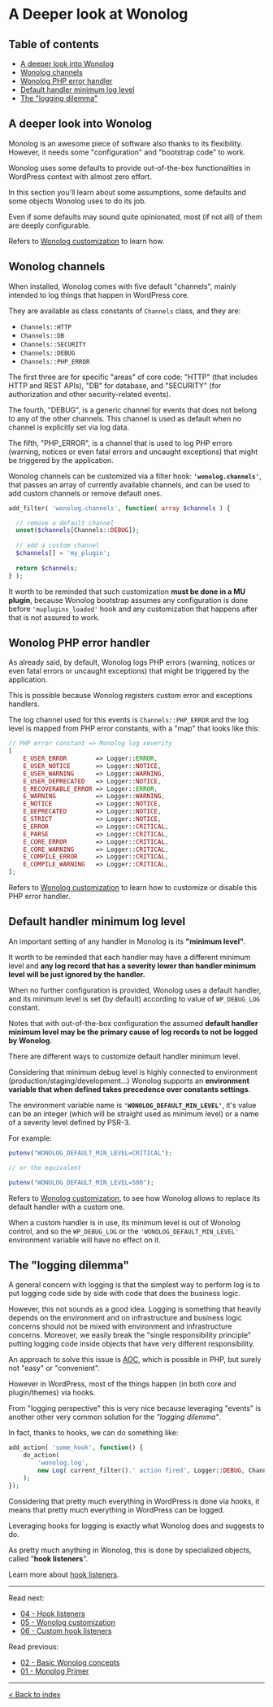 # A Deeper look at Wonolog

## Table of contents

- [A deeper look into Wonolog](#a-deeper-look-into-wonolog)
- [Wonolog channels](#wonolog-channels)
- [Wonolog PHP error handler](#wonolog-php-error-handler)
- [Default handler minimum log level](#default-handler-minimum-log-level)
- [The "logging dilemma"](#the-logging-dilemma")


## A deeper look into Wonolog

Monolog is an awesome piece of software also thanks to its flexibility. However, it needs some "configuration" and "bootstrap code" to work.

Wonolog uses some defaults to provide out-of-the-box functionalities in WordPress context with almost zero effort.

In this section you'll learn about some assumptions, some defaults and some objects Wonolog uses to do its job.

Even if some defaults may sound quite opinionated, most (if not all) of them are deeply configurable.

Refers to [Wonolog customization](https://github.com/inpsyde/wonolog/blob/front-controller-refactoring/docs/05-wonolog-customization.md) to learn how.



## Wonolog channels

When installed, Wonolog comes with five default "channels", mainly intended to log things that happen in WordPress core.

They are available as class constants of `Channels` class, and they are:

- `Channels::HTTP`
- `Channels::DB`
- `Channels::SECURITY`
- `Channels::DEBUG`
- `Channels::PHP_ERROR`

The first three are for specific "areas" of core code: "HTTP" (that includes HTTP and REST APIs), "DB" for database,
and "SECURITY" (for authorization and other security-related events).

The fourth, "DEBUG", is a generic channel for events that does not belong to any of the other channels. This channel
is used as default when no channel is explicitly set via log data.

The fifth, "PHP_ERROR", is a channel that is used to log PHP errors (warning, notices or even fatal errors and uncaught exceptions) that might be triggered by the application. 

Wonolog channels can be customized via a filter hook: **`'wonolog.channels'`**, that passes an array of currently available channels, and can be used to add custom channels or remove default ones.

```php
add_filter( 'wonolog.channels', function( array $channels ) {

  // remove a default channel
  unset($channels[Channels::DEBUG]);
  
  // add a custom channel
  $channels[] = 'my_plugin';
  
  return $channels;
} );
```

It worth to be reminded that such customization **must be done in a MU plugin**, because Wonolog bootstrap assumes any configuration is done before  `'muplugins_loaded'` hook and any customization that happens after that is not assured to work.



## Wonolog PHP error handler

As already said, by default, Wonolog logs PHP errors (warning, notices or even fatal errors or uncaught exceptions) that might be triggered by the application.

This is possible because Wonolog registers custom error and exceptions handlers.

The  log channel used for this events is `Channels::PHP_ERROR` and the log level is mapped from PHP error constants, with a "map" that looks like this:

```php
// PHP error constant => Monolog log severity
[
	E_USER_ERROR        => Logger::ERROR,
	E_USER_NOTICE       => Logger::NOTICE,
	E_USER_WARNING      => Logger::WARNING,
	E_USER_DEPRECATED   => Logger::NOTICE,
	E_RECOVERABLE_ERROR => Logger::ERROR,
	E_WARNING           => Logger::WARNING,
	E_NOTICE            => Logger::NOTICE,
	E_DEPRECATED        => Logger::NOTICE,
	E_STRICT            => Logger::NOTICE,
	E_ERROR             => Logger::CRITICAL,
	E_PARSE             => Logger::CRITICAL,
	E_CORE_ERROR        => Logger::CRITICAL,
	E_CORE_WARNING      => Logger::CRITICAL,
	E_COMPILE_ERROR     => Logger::CRITICAL,
	E_COMPILE_WARNING   => Logger::CRITICAL,
];
```

Refers to [Wonolog customization](https://github.com/inpsyde/wonolog/blob/front-controller-refactoring/docs/05-wonolog-customization.md) to learn 
how to customize or disable this PHP error handler.



## Default handler minimum log level

An important setting of any handler in Monolog is its **"minimum level"**.

It worth to be reminded that each handler may have a different minimum level and **any log record that has a severity lower 
than handler minimum level will be just ignored by the handler.**

When no further configuration is provided, Wonolog uses a default handler, and its minimum level is set (by default) according 
to value of `WP_DEBUG_LOG` constant.

Notes that with out-of-the-box configuration the assumed **default handler minimum level may be the primary cause of log 
records to not be logged by Wonolog**.

There are different ways to customize default handler minimum level.

Considering that minimum debug level is highly connected to environment (production/staging/development...) Wonolog supports 
an **environment variable that when defined takes precedence over constants settings**.

The environment variable name is **`'WONOLOG_DEFAULT_MIN_LEVEL'`**, it's value can be an integer (which will be straight 
used as minimum level) or a name of a severity level defined by PSR-3.

For example:

```php
putenv("WONOLOG_DEFAULT_MIN_LEVEL=CRITICAL");

// or the equivalent

putenv("WONOLOG_DEFAULT_MIN_LEVEL=500");
```

Refers to [Wonolog customization](https://github.com/inpsyde/wonolog/blob/front-controller-refactoring/docs/05-wonolog-customization.md), to see 
how Wonolog allows to replace its default handler with a custom one.

When a custom handler is in use, its minimum level is out of Wonolog control, and so the `WP_DEBUG_LOG` or the 
`'WONOLOG_DEFAULT_MIN_LEVEL'` environment variable will have no effect on it.


## The "logging dilemma"

A general concern with logging is that the simplest way to perform log is to put logging code side by side with code that 
does the business logic.

However, this not sounds as a good idea. Logging is something that heavily depends on the environment and on infrastructure 
and business logic concerns should not be mixed with environment and infrastructure concerns. Moreover,  we easily break the 
"single responsibility principle" putting logging code inside objects that have very different responsibility.

An approach to solve this issue is [AOC](https://en.wikipedia.org/wiki/Aspect-oriented_programming), which is possible in 
PHP, but surely not "easy" or "convenient".

However in WordPress, most of the things happen (in both core and plugin/themes) via hooks.

From "logging perspective" this is very nice because leveraging "events" is another other very common solution for the 
_"logging dilemma"_.

In fact, thanks to hooks, we can do something like:

```php
add_action( 'some_hook', function() {
	do_action(
		'wonolog.log',
		new Log( current_filter().' action fired', Logger::DEBUG, Channels::DEBUG, func_get_args() )
	);
});
```

Considering that pretty much everything in WordPress is done via hooks, it means that pretty much everything in WordPress 
can be logged.

Leveraging hooks for logging is exactly what Wonolog does and suggests to do. 

As pretty much anything in Wonolog, this is done by specialized objects, called "**hook listeners**".

Learn more about [hook listeners](https://github.com/inpsyde/wonolog/blob/front-controller-refactoring/docs/06-custom-hook-listeners.md).


----

Read next:

- [04 - Hook listeners](https://github.com/inpsyde/wonolog/blob/front-controller-refactoring/docs/04-hook-listeners.md)
- [05 - Wonolog customization](https://github.com/inpsyde/wonolog/blob/front-controller-refactoring/docs/05-wonolog-customization.md)
- [06 - Custom hook listeners](https://github.com/inpsyde/wonolog/blob/front-controller-refactoring/docs/06-custom-hook-listeners.md)

Read previous: 

- [02 - Basic Wonolog concepts](https://github.com/inpsyde/wonolog/blob/front-controller-refactoring/docs/02-basic-wonolog-concepts.md)
- [01 - Monolog Primer](https://github.com/inpsyde/wonolog/blob/front-controller-refactoring/docs/01-monolog-primer.md)

-------

[< Back to index](https://github.com/inpsyde/wonolog/)